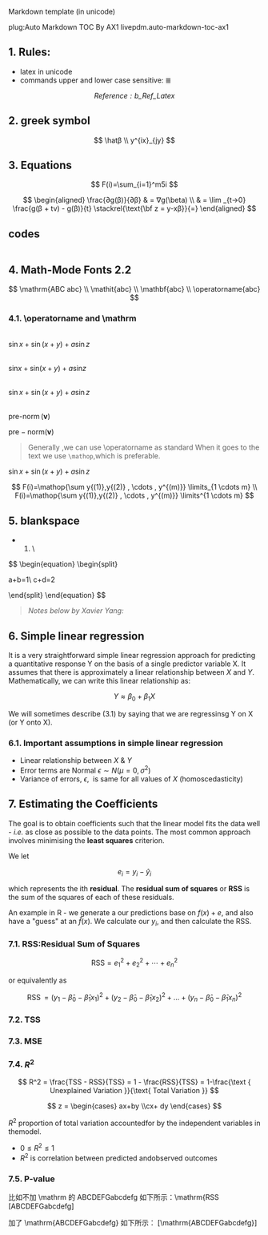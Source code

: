 Markdown template (in unicode)

plug:Auto Markdown TOC By AX1 livepdm.auto-markdown-toc-ax1

## 1. Rules:

- latex in unicode
- commands upper and lower case sensitive: $≣$

$$
\mathit{Reference:b\_Ref\_Latex}
$$

## 2. greek symbol

$$
\hatβ
\\
y^{ix}_{jy}
$$

## 3. Equations

$$
F(i)=\sum_{i=1}^m5i
$$

$$
\begin{aligned}
\frac{∂g(β)}{∂β} & = ∇g(\beta)
\\ & = \lim _{t→0} \frac{g(β + tv) - g(β)}{t} \stackrel{\text{\bf z = y-xβ}}{=}
\end{aligned}
$$

## codes

```python

```

## 4. Math-Mode Fonts 2.2

$$
\mathrm{ABC abc}
\\
\mathit{abc}
\\
\mathbf{abc}
\\
\operatorname{abc}
$$

### 4.1. \operatorname and \mathrm

\
$\sin x + \sin(x+y) + a\sin z$

\
$\mathrm{sin} x + \mathrm{sin}(x+y) + a\mathrm{sin}z$

\
$\operatorname{sin} x + \operatorname{sin}(x+y) + a\operatorname{sin}z$

\
$\operatorname{pre-norm}(\mathbf{v})$

$\mathrm{pre-norm}(\mathbf{v})$

> Generally ,we can use \operatorname as standard
> When it goes to the text we use `\mathop`,which is preferable.

$\mathop{sin} x + \mathop{sin}(x+y) + a\mathop{sin}z$

$$
F(i)=\mathop{\sum y{(1)},y{(2)} , \cdots , y^{(m)}} \limits_{1 \cdots m}
\\
F(i)=\mathop{\sum y{(1)},y{(2)} , \cdots , y^{(m)}} \limits^{1 \cdots m}
$$

## 5. blankspace

- 1. \\

$$
\begin{equation}
\begin{split}

a+b=1\\
c+d=2

\end{split}
\end{equation}
$$

> $\mathit{Notes\ below\ by\ Xavier\ Yang:}$

## 6. Simple linear regression

It is a very straightforward simple linear regression approach for predicting a quantitative response Y on the basis of a single predictor variable X. It assumes that there is approximately a linear relationship between $X$ and $Y$. Mathematically, we can write this linear relationship as:

$$
Y ≈ β_0 + β_1X
$$

We will sometimes describe (3.1) by saying that we are regressinsg Y on X (or Y onto X).

### 6.1. Important assumptions in simple linear regression

- Linear relationship between $X$ & $Y$
- Error terms are Normal $ϵ ∼ N(μ=0, σ^2)$
- Variance of errors, $ϵ$,  is same for all values of $X$ (homoscedasticity)

## 7. Estimating the Coefficients

The goal is to obtain coefficients such that the linear model fits
the data well - _i.e._ as close as possible to the data points. The most common approach involves minimising the **least squares** criterion.

We let

$$
e_i = y_i − ŷ_i
$$

which represents the ith **residual**. The **residual sum of squares** or **RSS** is the sum of the squares of each of these residuals.

An example in R - we generate a our predictions base on $f(x)+e$, and also have a "guess" at an $\hat{f}(x)$. We calculate our $y_i$, and then calculate the RSS.

### 7.1. RSS:Residual Sum of Squares

$$
\mathrm{RSS}=e_{1}^{2}+e_{2}^{2}+⋯+e_{n}^{2}
$$

or equivalently as

$$
\operatorname{RSS}=\left(y_{1}-\hat{β}_{0}-\hat{β}_{1} x_{1}\right)^{2}+\left(y_{2}-\hat{β}_{0}-\hat{β}_{1} x_{2}\right)^{2}+\ldots+\left(y_{n}-\hat{β}_{0}-\hat{β}_{1} x_{n}\right)^{2}
$$

### 7.2. TSS

### 7.3. MSE

### 7.4. $R^2$

$$
R^2 =
\frac{TSS - RSS}{TSS} =
1 - \frac{RSS}{TSS} =
1-\frac{\text { Unexplained Variation }}{\text{ Total Variation }}
$$

$$
z = \begin{cases}
ax+by
\\cx+ dy
\end{cases}
$$

$R^2$ proportion of total variation accountedfor by the independent variables in themodel.

- $0 ≤ R^2 ≤ 1$
- $R^2$ is correlation between predicted andobserved outcomes

### 7.5. P-value

比如不加 \mathrm 的 ABCDEFGabcdefg 如下所示：\mathrm{RSS [ABCDEFGabcdefg]

加了 \mathrm{ABCDEFGabcdefg} 如下所示： [\mathrm{ABCDEFGabcdefg}]
